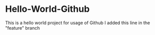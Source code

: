 # Hello-World-Github
This is a hello world project for usage of Github
I added this line in the "feature" branch
